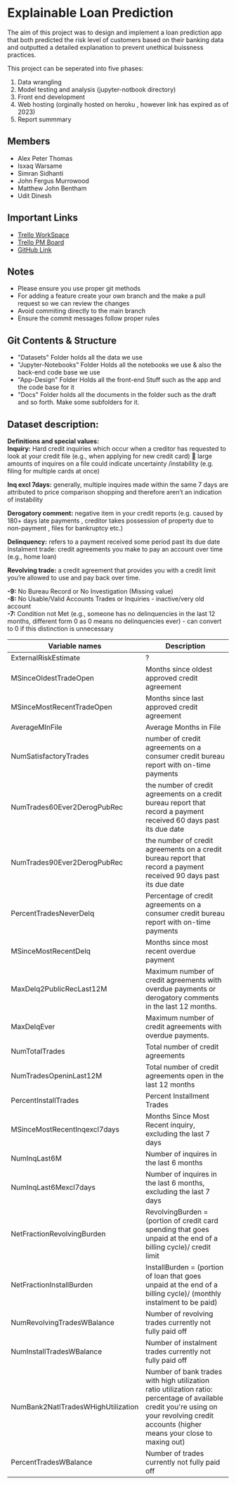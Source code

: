 # Explainable Loan Prediction
The aim of this project was to design and implement a loan prediction app that both predicted the risk level of customers based on their banking data and outputted a detailed explanation to prevent unethical buissness practices. 

This project can be seperated into five phases: 
1. Data wrangling 
2. Model testing and analysis (jupyter-notbook directory)
3. Front end development 
4. Web hosting (orginally hosted on heroku , however link has expired as of 2023)
5. Report summmary 



## **Members**
- Alex Peter Thomas
- Isxaq Warsame
- Simran Sidhanti
- John Fergus Murrowood
- Matthew John Bentham
- Udit Dinesh

## **Important Links**
- [Trello WorkSpace](https://trello.com/b/3AZXMNnj)
- [Trello PM Board](https://trello.com/invite/b/3AZXMNnj/fcf43e198a5f7ae7fee3503644bba815/csids-pm-board)
- [GitHub Link](https://github.com/IwVr/CSIDS-Finance.git)

## **Notes** 
- Please ensure you use proper git methods
- For adding a feature create your own branch and the make a pull request so we can review the changes
- Avoid commiting directly to the main branch
- Ensure the commit messages follow proper rules 


## **Git Contents & Structure**
- "Datasets" Folder holds all the data we use
- "Jupyter-Notebooks" Folder Holds all the notebooks we use & also the back-end code base we use
- "App-Design" Folder Holds all the front-end Stuff such as the app and the code base for it
- "Docs" Folder holds all the documents in the folder such as the draft and so forth. Make some subfolders for it.

## **Dataset description:**
**Definitions and special values:**              
**Inquiry:** Hard credit inquiries which occur when a creditor has requested to look at your credit file (e.g., when applying for new credit card)  large amounts of inquires on a file could indicate uncertainty /instability (e.g. filing for multiple cards at once)

**Inq excl 7days:** generally, multiple inquires made within the same 7 days are attributed to price comparison shopping and therefore aren’t an indication of instability 

**Derogatory comment:** negative item in your credit reports (e.g. caused by 180+ days late payments , creditor takes possession of property due to non-payment , files for bankruptcy etc.) 

**Delinquency:** refers to a payment received some period past its due date
Instalment trade: credit agreements you make to pay an account over time (e.g., home loan)

**Revolving trade:** a credit agreement that provides you with a credit limit you’re allowed to use and pay back over time. 

**-9:** No Bureau Record or No Investigation (Missing value)           
**-8:** No Usable/Valid Accounts Trades or Inquiries - inactive/very old account                       
**-7:** Condition not Met (e.g., someone has no delinquencies in the last 12 months, different form 0 as 0 means no delinquencies ever)  - can convert to 0 if this distinction is unnecessary   

Variable names | Description 
--- | ---
ExternalRiskEstimate|	? 
MSinceOldestTradeOpen|	Months since oldest approved credit agreement 
MSinceMostRecentTradeOpen|	Months since last approved credit agreement
AverageMInFile|	Average Months in File
NumSatisfactoryTrades|	number of credit agreements on a consumer credit bureau report with on-time payments
NumTrades60Ever2DerogPubRec|	the number of credit agreements on a credit bureau report that record a payment received 60 days past its due date
NumTrades90Ever2DerogPubRec|	the number of credit agreements on a credit bureau report that record a payment received 90 days past its due date
PercentTradesNeverDelq|	Percentage of credit agreements on a consumer credit bureau report with on-time payments
MSinceMostRecentDelq|	Months since most recent overdue payment
MaxDelq2PublicRecLast12M|	Maximum number of credit agreements with overdue payments or derogatory comments in the last 12 months. 
MaxDelqEver|	Maximum number of credit agreements with overdue payments.
NumTotalTrades|	Total number of credit agreements 
NumTradesOpeninLast12M|	Total number of credit agreements open in the last 12 months 
PercentInstallTrades|	Percent Installment Trades
MSinceMostRecentInqexcl7days|	Months Since Most Recent inquiry, excluding the last 7 days 
NumInqLast6M|	Number of inquires in the last 6 months 
NumInqLast6Mexcl7days|	Number of inquires in the last 6 months, excluding the last 7 days 
NetFractionRevolvingBurden|	 RevolvingBurden = (portion of credit card spending that goes unpaid at the end of a billing cycle)/ credit limit 
NetFractionInstallBurden|	InstallBurden = (portion of loan that goes unpaid at the end of a billing cycle)/ (monthly instalment to be paid) 
NumRevolvingTradesWBalance|	Number of revolving trades currently not fully paid off 
NumInstallTradesWBalance|	Number of instalment trades currently not fully paid off
NumBank2NatlTradesWHighUtilization|	Number of bank trades with high utilization ratio utilization ratio: percentage of available credit you're using on your revolving credit accounts (higher means your close to maxing out)
PercentTradesWBalance|	Number of trades currently not fully paid off
